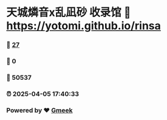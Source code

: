 # 天城燐音x乱凪砂 收录馆 :link: https://yotomi.github.io/rinsa 
### :page_facing_up: [27](https://yotomi.github.io/rinsa/tag.html) 
### :speech_balloon: 0 
### :hibiscus: 50537 
### :alarm_clock: 2025-04-05 17:40:33 
### Powered by :heart: [Gmeek](https://github.com/Meekdai/Gmeek)
